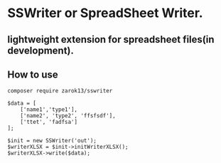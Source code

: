 # SSWriter or SpreadSheet Writer.

## lightweight extension for spreadsheet files(in development).

## How to use

```
composer require zarok13/sswriter
```

```
$data = [
    ['name1','type1'],
    ['name2', 'type2', 'ffsfsdf'],
    ['ttet', 'fadfsa']
];

$init = new SSWriter('out');
$writerXLSX = $init->initWriterXLSX();
$writerXLSX->write($data);
```
